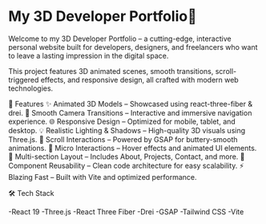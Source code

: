# My 3D Developer Portfolio🚀
 
Welcome to my 3D Developer Portfolio – a cutting-edge, interactive personal website built for developers, designers, and freelancers who want to leave a lasting impression in the digital space.

This project features 3D animated scenes, smooth transitions, scroll-triggered effects, and responsive design, all crafted with modern web technologies.

🌟 Features ✨ Animated 3D Models – Showcased using react-three-fiber & drei. 🎥 Smooth Camera Transitions – Interactive and immersive navigation experience. 🌐 Responsive Design – Optimized for mobile, tablet, and desktop. 💡 Realistic Lighting & Shadows – High-quality 3D visuals using Three.js. 🔁 Scroll Interactions – Powered by GSAP for buttery-smooth animations. 🎯 Micro Interactions – Hover effects and animated UI elements. 📂 Multi-section Layout – Includes About, Projects, Contact, and more. 🧱 Component Reusability – Clean code architecture for easy scalability. ⚡ Blazing Fast – Built with Vite and optimized performance.

🛠️ Tech Stack

-React 19
-Three.js
-React Three Fiber
-Drei
-GSAP
-Tailwind CSS
-Vite
